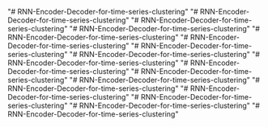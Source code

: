 "# RNN-Encoder-Decoder-for-time-series-clustering" 
"# RNN-Encoder-Decoder-for-time-series-clustering" 
"# RNN-Encoder-Decoder-for-time-series-clustering" 
"# RNN-Encoder-Decoder-for-time-series-clustering" 
"# RNN-Encoder-Decoder-for-time-series-clustering" 
"# RNN-Encoder-Decoder-for-time-series-clustering" 
"# RNN-Encoder-Decoder-for-time-series-clustering" 
"# RNN-Encoder-Decoder-for-time-series-clustering" 
"# RNN-Encoder-Decoder-for-time-series-clustering" 
"# RNN-Encoder-Decoder-for-time-series-clustering" 
"# RNN-Encoder-Decoder-for-time-series-clustering" 
"# RNN-Encoder-Decoder-for-time-series-clustering" 
"# RNN-Encoder-Decoder-for-time-series-clustering" 
"# RNN-Encoder-Decoder-for-time-series-clustering" 
"# RNN-Encoder-Decoder-for-time-series-clustering" 
"# RNN-Encoder-Decoder-for-time-series-clustering" 
"# RNN-Encoder-Decoder-for-time-series-clustering" 
